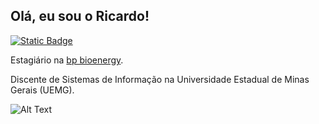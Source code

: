 ## Olá, eu sou o Ricardo!
[![Static Badge](https://img.shields.io/badge/ricardoribeiroff%20-%20blue)](https://www.linkedin.com/in/ricardo-ribeiro-2a7b78249/)

Estagiário na [bp bioenergy](https://www.linkedin.com/company/bp-bioenergy/).

Discente de Sistemas de Informação na Universidade Estadual de Minas Gerais (UEMG).

![Alt Text](https://media0.giphy.com/media/v1.Y2lkPTc5MGI3NjExYjZjdTduN3NxampmMGdnMG1qZmJocGNkNjljdGlvazJwN2J1MmNqOSZlcD12MV9pbnRlcm5hbF9naWZfYnlfaWQmY3Q9cw/op95Dx5wfVIbOCBz0f/giphy.gif)
